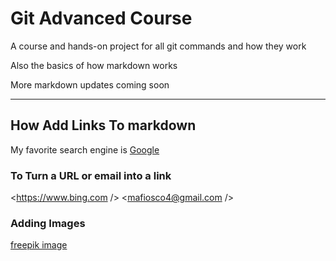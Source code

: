 # Git Advanced Course
A course and hands-on project for all git commands and how they work

Also the basics of how markdown works

More markdown updates coming soon

___
## How Add Links To markdown 
My favorite search engine is [Google](https://www.google.com "I love it because it's so poerful and useful")

### To Turn a URL or email into a link
<https://www.bing.com />
<mafiosco4@gmail.com />

### Adding Images
[freepik image](https://www.freepik.com/free-photo/medium-shot-women-clothes-shopping_57311039.htm#fromView=search&page=2&position=2&uuid=2b194bee-3e02-4e39-a701-a3312b28b754)
